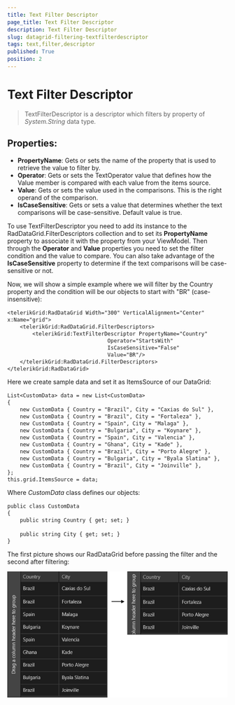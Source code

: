 ```yaml
---
title: Text Filter Descriptor
page_title: Text Filter Descriptor
description: Text Filter Descriptor
slug: datagrid-filtering-textfilterdescriptor
tags: text,filter,descriptor
published: True
position: 2
---
```


# Text Filter Descriptor

>TextFilterDescriptor is a descriptor which filters by property of *System.String* data type.

## Properties:

* **PropertyName**: Gets or sets the name of the property that is used to retrieve the value to filter by.
* **Operator**: Gets or sets the TextOperator value that defines how the Value member is compared with each value from the items source.
* **Value**: Gets or sets the value used in the comparisons. This is the right operand of the comparison.
* **IsCaseSensitive**: Gets or sets a value that determines whether the text comparisons will be case-sensitive. Default value is true.

To use TextFilterDescriptor you need to add its instance to the RadDataGrid.FilterDescriptors collection and
to set its **PropertyName** property to associate it with the property from your ViewModel.
Then through the **Operator** and **Value** properties you need to
set the filter condition and the value to compare. You can also take advantage of the **IsCaseSensitive** property
to determine if the text comparisons will be case-sensitive or not.

Now, we will show a simple example where we will filter by the Country property and the condition will be our objects to start with "BR" (case-insensitive):

	<telerikGrid:RadDataGrid Width="300" VerticalAlignment="Center" x:Name="grid"> 
	    <telerikGrid:RadDataGrid.FilterDescriptors>
	        <telerikGrid:TextFilterDescriptor PropertyName="Country"
	                                Operator="StartsWith"
	                                IsCaseSensitive="False" 
	                                Value="BR"/>
	    </telerikGrid:RadDataGrid.FilterDescriptors>
	</telerikGrid:RadDataGrid>

Here we create sample data and set it as ItemsSource of our DataGrid:

	List<CustomData> data = new List<CustomData>
	{
	    new CustomData { Country = "Brazil", City = "Caxias do Sul" },
	    new CustomData { Country = "Brazil", City = "Fortaleza" },
	    new CustomData { Country = "Spain", City = "Malaga" },
	    new CustomData { Country = "Bulgaria", City = "Koynare" },
	    new CustomData { Country = "Spain", City = "Valencia" },
	    new CustomData { Country = "Ghana", City = "Kade" },
	    new CustomData { Country = "Brazil", City = "Porto Alegre" },
	    new CustomData { Country = "Bulgaria", City = "Byala Slatina" },
	    new CustomData { Country = "Brazil", City = "Joinville" },
	};
	this.grid.ItemsSource = data;

Where *CustomData* class defines our objects:

	public class CustomData
	{
	    public string Country { get; set; }
	
	    public string City { get; set; }
	}

The first picture shows our RadDataGrid before passing the filter and the second after filtering:

![TextFilterDescriptor example](images/TextFilterDescriptorExample.png)